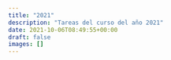 ```yaml
---
title: "2021"
description: "Tareas del curso del año 2021"
date: 2021-10-06T08:49:55+00:00
draft: false
images: []
---
```


